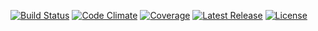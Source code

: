 [![Build Status](https://img.shields.io/travis/yrizos/berk.svg)](https://travis-ci.org/yrizos/berk)
[![Code Climate](http://img.shields.io/codeclimate/github/yrizos/berk.svg)](https://codeclimate.com/github/yrizos/berk)
[![Coverage](http://img.shields.io/codeclimate/coverage/github/yrizos/berk.svg)](https://codeclimate.com/github/yrizos/berk)
[![Latest Release](http://img.shields.io/packagist/v/yrizos/berk.svg)](https://packagist.org/packages/yrizos/berk)
[![License](http://img.shields.io/packagist/l/yrizos/berk.svg)](https://packagist.org/packages/yrizos/berk)
